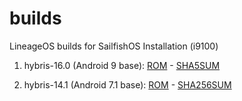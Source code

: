 # builds
LineageOS builds for SailfishOS Installation (i9100)

1. hybris-16.0 (Android 9 base): [ROM](https://gitlab.com/linusdan/builds-lineage-i9100/raw/chromatica/pie/lineage-16.0-20200622-SaR-UNOFFICIAL-i9100.zip) - [SHA5SUM](https://gitlab.com/linusdan/builds-lineage-i9100/raw/chromatica/pie/lineage-16.0-20200622-SaR-UNOFFICIAL-i9100.zip.md5sum)

2. hybris-14.1 (Android 7.1 base): [ROM](https://gitlab.com/linusdan/builds-lineage-i9100/raw/chromatica/nougat/lineage-14.1-20200622-UNOFFICIAL-i9100.zip) - [SHA256SUM](https://gitlab.com/linusdan/builds-lineage-i9100/raw/chromatica/nougat/lineage-14.1-20200622-UNOFFICIAL-i9100-sha256sum.txt)
